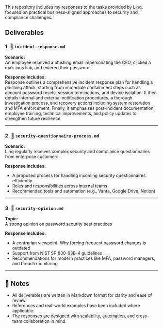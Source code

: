 This repository includes my responses to the tasks provided by Linq, focused on practical  business-aligned approaches to security and compliance challenges. 

##  Deliverables

### 1. 📂 `incident-response.md`  
**Scenario:**  
An employee received a phishing email impersonating the CEO, clicked a malicious link, and entered their password.  

**Response Includes:**  
Response outlines a comprehensive incident response plan for handling a phishing attack, starting from immediate containment steps such as account password resets, session terminations, and device isolation. It then details internal and external notification procedures, a thorough investigation process, and recovery actions including system restoration and MFA enforcement. Finally, it emphasizes post-incident documentation, employee training, technical improvements, and policy updates to strengthen future resilience.

---

### 2. 📂 `security-questionnaire-process.md`  
**Scenario:**  
Linq regularly receives complex security and compliance questionnaires from enterprise customers.

**Response Includes:**  
- A proposed process for handling incoming security questionnaires efficiently  
- Roles and responsibilities across internal teams  
- Recommended tools and automation (e.g., Vanta, Google Drive, Notion)

---

### 3. 📂 `security-opinion.md`  
**Topic:**  
A strong opinion on password security best practices  

**Response Includes:**  
- A contrarian viewpoint: Why forcing frequent password changes is outdated  
- Support from NIST SP 800-63B-4 guidelines  
- Recommendations for modern practices like MFA, password managers, and breach monitoring

---

## 📝 Notes

- All deliverables are written in Markdown format for clarity and ease of review.
- References and real-world examples have been included where applicable.
- The responses are designed with scalability, automation, and cross-team collaboration in mind.

